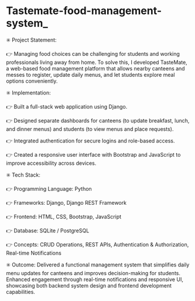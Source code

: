 # Tastemate-food-management-system_
✳️ Project Statement: 

👉 Managing food choices can be challenging for students and working professionals living away from home. To solve this, I developed TasteMate, a web-based food management platform that allows nearby canteens and messes to register, update daily menus, and let students explore meal options conveniently.

✳️ Implementation: 

👉 Built a full-stack web application using Django. 

👉 Designed separate dashboards for canteens (to update breakfast, lunch, and dinner menus) and students (to view menus and place requests). 

👉 Integrated authentication for secure logins and role-based access. 

👉 Created a responsive user interface with Bootstrap and JavaScript to improve accessibility across devices.

✳️ Tech Stack: 

👉 Programming Language: Python 

👉 Frameworks: Django, Django REST Framework 

👉 Frontend: HTML, CSS, Bootstrap, JavaScript 

👉 Database: SQLite / PostgreSQL 

👉 Concepts: CRUD Operations, REST APIs, Authentication & Authorization, Real-time Notifications

✳️ Outcome: Delivered a functional management system that simplifies daily menu updates for canteens and improves decision-making for students. Enhanced engagement through real-time notifications and responsive UI, showcasing both backend system design and frontend development capabilities.
